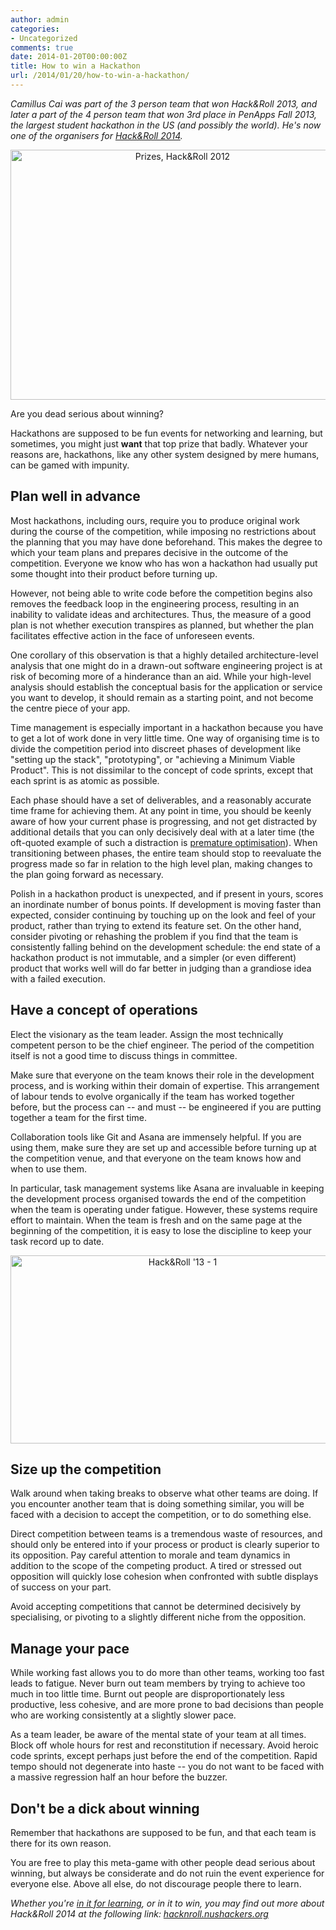 ```yaml
---
author: admin
categories:
- Uncategorized
comments: true
date: 2014-01-20T00:00:00Z
title: How to win a Hackathon
url: /2014/01/20/how-to-win-a-hackathon/
---
```


<em>Camillus Cai was part of the 3 person team that won Hack&amp;Roll 2013, and later a part of the 4 person team that won 3rd place in PenApps Fall 2013, the largest student hackathon in the US (and possibly the world). He's now one of the organisers for <a href="http://hacknroll.nushackers.org/">Hack&amp;Roll 2014</a>.</em>
<p style="text-align: center;"><a href="/img/2014/01/417309_10150631790541726_697811725_9285897_1030864859_n.jpg"><img class=" wp-image-3269 aligncenter" alt="Prizes, Hack&amp;Roll 2012" src="/img/2014/01/417309_10150631790541726_697811725_9285897_1030864859_n.jpg" width="535" height="400" /></a></p>
Are you dead serious about winning?

Hackathons are supposed to be fun events for networking and learning, but sometimes, you might just <strong>want</strong> that top prize that badly. Whatever your reasons are, hackathons, like any other system designed by mere humans, can be gamed with impunity.
<h2>Plan well in advance</h2>
Most hackathons, including ours, require you to produce original work during the course of the competition, while imposing no restrictions about the planning that you may have done beforehand. This makes the degree to which your team plans and prepares decisive in the outcome of the competition. Everyone we know who has won a hackathon had usually put some thought into their product before turning up.

However, not being able to write code before the competition begins also removes the feedback loop in the engineering process, resulting in an inability to validate ideas and architectures. Thus, the measure of a good plan is not whether execution transpires as planned, but whether the plan facilitates effective action in the face of unforeseen events.

One corollary of this observation is that a highly detailed architecture-level analysis that one might do in a drawn-out software engineering project is at risk of becoming more of a hinderance than an aid. While your high-level analysis should establish the conceptual basis for the application or service you want to develop, it should remain as a starting point, and not become the centre piece of your app.

Time management is especially important in a hackathon because you have to get a lot of work done in very little time. One way of organising time is to divide the competition period into discreet phases of development like "setting up the stack", "prototyping", or "achieving a Minimum Viable Product". This is not dissimilar to the concept of code sprints, except that each sprint is as atomic as possible.

Each phase should have a set of deliverables, and a reasonably accurate time frame for achieving them. At any point in time, you should be keenly aware of how your current phase is progressing, and not get distracted by additional details that you can only decisively deal with at a later time (the oft-quoted example of such a distraction is <a href="http://en.wikipedia.org/wiki/Program_optimization#When_to_optimize">premature optimisation</a>). When transitioning between phases, the entire team should stop to reevaluate the progress made so far in relation to the high level plan, making changes to the plan going forward as necessary.

Polish in a hackathon product is unexpected, and if present in yours, scores an inordinate number of bonus points. If development is moving faster than expected, consider continuing by touching up on the look and feel of your product, rather than trying to extend its feature set. On the other hand, consider pivoting or rehashing the problem if you find that the team is consistently falling behind on the development schedule: the end state of a hackathon product is not immutable, and a simpler (or even different) product that works well will do far better in judging than a grandiose idea with a failed execution.
<h2>Have a concept of operations</h2>
Elect the visionary as the team leader. Assign the most technically competent person to be the chief engineer. The period of the competition itself is not a good time to discuss things in committee.

Make sure that everyone on the team knows their role in the development process, and is working within their domain of expertise. This arrangement of labour tends to evolve organically if the team has worked together before, but the process can -- and must -- be engineered if you are putting together a team for the first time.

Collaboration tools like Git and Asana are immensely helpful. If you are using them, make sure they are set up and accessible before turning up at the competition venue, and that everyone on the team knows how and when to use them.

In particular, task management systems like Asana are invaluable in keeping the development process organised towards the end of the competition when the team is operating under fatigue. However, these systems require effort to maintain. When the team is fresh and on the same page at the beginning of the competition, it is easy to lose the discipline to keep your task record up to date.
<p style="text-align: center;"><a href="/img/2013/03/WP_20130224_016.jpg"><img class=" wp-image-3003 aligncenter" alt="Hack&amp;Roll '13 - 1" src="/img/2013/03/WP_20130224_016.jpg" width="535" height="301" /></a></p>

<h2>Size up the competition</h2>
Walk around when taking breaks to observe what other teams are doing. If you encounter another team that is doing something similar, you will be faced with a decision to accept the competition, or to do something else.

Direct competition between teams is a tremendous waste of resources, and should only be entered into if your process or product is clearly superior to its opposition. Pay careful attention to morale and team dynamics in addition to the scope of the competing product. A tired or stressed out opposition will quickly lose cohesion when confronted with subtle displays of success on your part.

Avoid accepting competitions that cannot be determined decisively by specialising, or pivoting to a slightly different niche from the opposition.
<h2>Manage your pace</h2>
While working fast allows you to do more than other teams, working too fast leads to fatigue. Never burn out team members by trying to achieve too much in too little time. Burnt out people are disproportionately less productive, less cohesive, and are more prone to bad decisions than people who are working consistently at a slightly slower pace.

As a team leader, be aware of the mental state of your team at all times. Block off whole hours for rest and reconstitution if necessary. Avoid heroic code sprints, except perhaps just before the end of the competition. Rapid tempo should not degenerate into haste -- you do not want to be faced with a massive regression half an hour before the buzzer.
<h2>Don't be a dick about winning</h2>
Remember that hackathons are supposed to be fun, and that each team is there for its own reason.

You are free to play this meta-game with other people dead serious about winning, but always be considerate and do not ruin the event experience for everyone else. Above all else, do not discourage people there to learn.

<em>Whether you're <a href="/2014/01/tips-for-attending-a-hackathon-as-a-programming-newbie/">in it for learning</a>, or in it to win, you may find out more about Hack&amp;Roll 2014 at the following link: <a href="http://hacknroll.nushackers.org/">hacknroll.nushackers.org</a></em>
